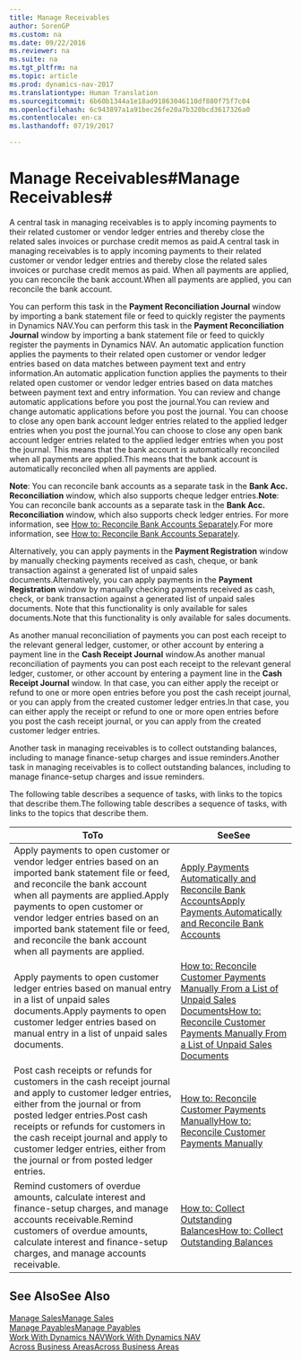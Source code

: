 ```yaml
---
title: Manage Receivables
author: SorenGP
ms.custom: na
ms.date: 09/22/2016
ms.reviewer: na
ms.suite: na
ms.tgt_pltfrm: na
ms.topic: article
ms.prod: dynamics-nav-2017
ms.translationtype: Human Translation
ms.sourcegitcommit: 6b60b1344a1e18ad91863046110df880f75f7c04
ms.openlocfilehash: 6c943897a1a91bec26fe20a7b320bcd3617326a0
ms.contentlocale: en-ca
ms.lasthandoff: 07/19/2017

---
```


# <a name="manage-receivables"></a><span data-ttu-id="b676f-102">Manage Receivables#</span><span class="sxs-lookup"><span data-stu-id="b676f-102">Manage Receivables#</span></span>
<span data-ttu-id="b676f-103">A central task in managing receivables is to apply incoming payments to their related customer or vendor ledger entries and thereby close the related sales invoices or purchase credit memos as paid.</span><span class="sxs-lookup"><span data-stu-id="b676f-103">A central task in managing receivables is to apply incoming payments to their related customer or vendor ledger entries and thereby close the related sales invoices or purchase credit memos as paid.</span></span> <span data-ttu-id="b676f-104">When all payments are applied, you can reconcile the bank account.</span><span class="sxs-lookup"><span data-stu-id="b676f-104">When all payments are applied, you can reconcile the bank account.</span></span>  

<span data-ttu-id="b676f-105">You can perform this task in the **Payment Reconciliation Journal** window by importing a bank statement file or feed to quickly register the payments in Dynamics NAV.</span><span class="sxs-lookup"><span data-stu-id="b676f-105">You can perform this task in the **Payment Reconciliation Journal** window by importing a bank statement file or feed to quickly register the payments in Dynamics NAV.</span></span> <span data-ttu-id="b676f-106">An automatic application function applies the payments to their related open customer or vendor ledger entries based on data matches between payment text and entry information.</span><span class="sxs-lookup"><span data-stu-id="b676f-106">An automatic application function applies the payments to their related open customer or vendor ledger entries based on data matches between payment text and entry information.</span></span> <span data-ttu-id="b676f-107">You can review and change automatic applications before you post the journal.</span><span class="sxs-lookup"><span data-stu-id="b676f-107">You can review and change automatic applications before you post the journal.</span></span> <span data-ttu-id="b676f-108">You can choose to close any open bank account ledger entries related to the applied ledger entries when you post the journal.</span><span class="sxs-lookup"><span data-stu-id="b676f-108">You can choose to close any open bank account ledger entries related to the applied ledger entries when you post the journal.</span></span> <span data-ttu-id="b676f-109">This means that the bank account is automatically reconciled when all payments are applied.</span><span class="sxs-lookup"><span data-stu-id="b676f-109">This means that the bank account is automatically reconciled when all payments are applied.</span></span>

<span data-ttu-id="b676f-110">**Note**: You can reconcile bank accounts as a separate task in the **Bank Acc. Reconciliation** window, which also supports cheque ledger entries.</span><span class="sxs-lookup"><span data-stu-id="b676f-110">**Note**: You can reconcile bank accounts as a separate task in the **Bank Acc. Reconciliation** window, which also supports check ledger entries.</span></span> <span data-ttu-id="b676f-111">For more information, see [How to: Reconcile Bank Accounts Separately](bank-how-reconcile-bank-accounts-separately.md).</span><span class="sxs-lookup"><span data-stu-id="b676f-111">For more information, see [How to: Reconcile Bank Accounts Separately](bank-how-reconcile-bank-accounts-separately.md).</span></span>

<span data-ttu-id="b676f-112">Alternatively, you can apply payments in the **Payment Registration** window by manually checking payments received as cash, cheque, or bank transaction against a generated list of unpaid sales documents.</span><span class="sxs-lookup"><span data-stu-id="b676f-112">Alternatively, you can apply payments in the **Payment Registration** window by manually checking payments received as cash, check, or bank transaction against a generated list of unpaid sales documents.</span></span> <span data-ttu-id="b676f-113">Note that this functionality is only available for sales documents.</span><span class="sxs-lookup"><span data-stu-id="b676f-113">Note that this functionality is only available for sales documents.</span></span>

<span data-ttu-id="b676f-114">As another manual reconciliation of payments you can post each receipt to the relevant general ledger, customer, or other account by entering a payment line in the **Cash Receipt Journal** window.</span><span class="sxs-lookup"><span data-stu-id="b676f-114">As another manual reconciliation of payments you can post each receipt to the relevant general ledger, customer, or other account by entering a payment line in the **Cash Receipt Journal** window.</span></span> <span data-ttu-id="b676f-115">In that case, you can either apply the receipt or refund to one or more open entries before you post the cash receipt journal, or you can apply from the created customer ledger entries.</span><span class="sxs-lookup"><span data-stu-id="b676f-115">In that case, you can either apply the receipt or refund to one or more open entries before you post the cash receipt journal, or you can apply from the created customer ledger entries.</span></span>

<span data-ttu-id="b676f-116">Another task in managing receivables is to collect outstanding balances, including to manage finance-setup charges and issue reminders.</span><span class="sxs-lookup"><span data-stu-id="b676f-116">Another task in managing receivables is to collect outstanding balances, including to manage finance-setup charges and issue reminders.</span></span>

<span data-ttu-id="b676f-117">The following table describes a sequence of tasks, with links to the topics that describe them.</span><span class="sxs-lookup"><span data-stu-id="b676f-117">The following table describes a sequence of tasks, with links to the topics that describe them.</span></span>

|<span data-ttu-id="b676f-118">To</span><span class="sxs-lookup"><span data-stu-id="b676f-118">To</span></span> |<span data-ttu-id="b676f-119">See</span><span class="sxs-lookup"><span data-stu-id="b676f-119">See</span></span> |
|---|----|
|<span data-ttu-id="b676f-120">Apply payments to open customer or vendor ledger entries based on an imported bank statement file or feed, and reconcile the bank account when all payments are applied.</span><span class="sxs-lookup"><span data-stu-id="b676f-120">Apply payments to open customer or vendor ledger entries based on an imported bank statement file or feed, and reconcile the bank account when all payments are applied.</span></span>|[<span data-ttu-id="b676f-121">Apply Payments Automatically and Reconcile Bank Accounts</span><span class="sxs-lookup"><span data-stu-id="b676f-121">Apply Payments Automatically and Reconcile Bank Accounts</span></span>](receivables-apply-payments-auto-reconcile-bank-accounts.md)|
|<span data-ttu-id="b676f-122">Apply payments to open customer ledger entries based on manual entry in a list of unpaid sales documents.</span><span class="sxs-lookup"><span data-stu-id="b676f-122">Apply payments to open customer ledger entries based on manual entry in a list of unpaid sales documents.</span></span> | [<span data-ttu-id="b676f-123">How to: Reconcile Customer Payments Manually From a List of Unpaid Sales Documents</span><span class="sxs-lookup"><span data-stu-id="b676f-123">How to: Reconcile Customer Payments Manually From a List of Unpaid Sales Documents</span></span>](receivables-how-reconcile-customer-payments-list-unpaid-sales-documents.md)|
|<span data-ttu-id="b676f-124">Post cash receipts or refunds for customers in the cash receipt journal and apply to customer ledger entries, either from the journal or from posted ledger entries.</span><span class="sxs-lookup"><span data-stu-id="b676f-124">Post cash receipts or refunds for customers in the cash receipt journal and apply to customer ledger entries, either from the journal or from posted ledger entries.</span></span> | [<span data-ttu-id="b676f-125">How to: Reconcile Customer Payments Manually</span><span class="sxs-lookup"><span data-stu-id="b676f-125">How to: Reconcile Customer Payments Manually</span></span>](receivables-how-apply-sales-transactions-manually.md) |
|<span data-ttu-id="b676f-126">Remind customers of overdue amounts, calculate interest and finance-setup charges, and manage accounts receivable.</span><span class="sxs-lookup"><span data-stu-id="b676f-126">Remind customers of overdue amounts, calculate interest and finance-setup charges, and manage accounts receivable.</span></span> | [<span data-ttu-id="b676f-127">How to: Collect Outstanding Balances</span><span class="sxs-lookup"><span data-stu-id="b676f-127">How to: Collect Outstanding Balances</span></span>](receivables-collect-outstanding-balances.md) |

## <a name="see-also"></a><span data-ttu-id="b676f-128">See Also</span><span class="sxs-lookup"><span data-stu-id="b676f-128">See Also</span></span>
[<span data-ttu-id="b676f-129">Manage Sales</span><span class="sxs-lookup"><span data-stu-id="b676f-129">Manage Sales</span></span>](sales-manage-sales.md)  
[<span data-ttu-id="b676f-130">Manage Payables</span><span class="sxs-lookup"><span data-stu-id="b676f-130">Manage Payables</span></span>](payables-manage-payables.md)  
[<span data-ttu-id="b676f-131">Work With Dynamics NAV</span><span class="sxs-lookup"><span data-stu-id="b676f-131">Work With Dynamics NAV</span></span>](ui-work-product.md)  
[<span data-ttu-id="b676f-132">Across Business Areas</span><span class="sxs-lookup"><span data-stu-id="b676f-132">Across Business Areas</span></span>](ui-across-business-areas.md)

